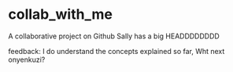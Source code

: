 # collab_with_me
A collaborative project on Github
Sally has a big HEADDDDDDDD

feedback: I do understand the concepts explained so far, Wht next onyenkuzi?
